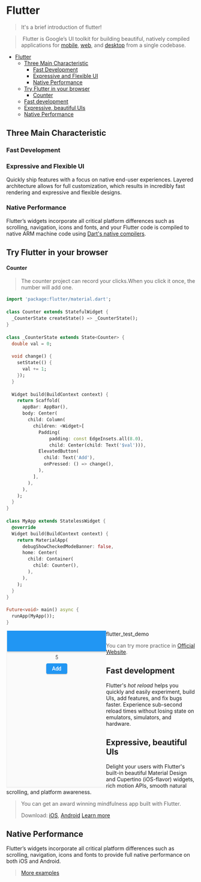 # Flutter

> It's a brief introduction of flutter!

> ​	Flutter is Google’s UI toolkit for building beautiful, natively compiled applications for [mobile](https://flutter.dev/docs), [web](https://flutter.dev/web), and [desktop](https://flutter.dev/desktop) from a single codebase.
- [Flutter](#flutter)
  - [Three Main Characteristic](#three-main-characteristic)
    - [Fast Development](#fast-development)
    - [Expressive and Flexible UI](#expressive-and-flexible-ui)
    - [Native Performance](#native-performance)
  - [Try Flutter in your browser](#try-flutter-in-your-browser)
      - [Counter](#counter)
  - [Fast development](#fast-development-1)
  - [Expressive, beautiful UIs](#expressive-beautiful-uis)
  - [Native Performance](#native-performance-1)

## Three Main Characteristic

### Fast Development


### Expressive and Flexible UI

Quickly ship features with a focus on native end-user experiences. Layered architecture allows for full customization, which results in incredibly fast rendering and expressive and flexible designs.

### Native Performance

Flutter’s widgets incorporate all critical platform differences such as scrolling, navigation, icons and fonts, and your Flutter code is compiled to native ARM machine code using [Dart's native compilers](https://dart.dev/platforms).

## Try Flutter in your browser

#### Counter

> The counter project can record your clicks.When you click it once, the number will add one.

```dart
import 'package:flutter/material.dart';

class Counter extends StatefulWidget {
  _CounterState createState() => _CounterState();
}

class _CounterState extends State<Counter> {
  double val = 0;

  void change() {
    setState(() {
      val += 1;
    });
  }

  Widget build(BuildContext context) {
    return Scaffold(
      appBar: AppBar(),
      body: Center(
        child: Column(
          children: <Widget>[
            Padding(
                padding: const EdgeInsets.all(8.0),
                child: Center(child: Text('$val'))),
            ElevatedButton(
              child: Text('Add'),
              onPressed: () => change(),
            ),
          ],
        ),
      ),
    );
  }
}

class MyApp extends StatelessWidget {
  @override
  Widget build(BuildContext context) {
    return MaterialApp(
      debugShowCheckedModeBanner: false,
      home: Center(
        child: Container(
          child: Counter(),
        ),
      ),
    );
  }
}

Future<void> main() async {
  runApp(MyApp());
}
```

<img src="../../assets/Lab1/flutter/flutter_test_demo.png" style="float:left">flutter_test_demo</img>

> You can try more practice in [Official Website](https://flutter.dev/codelabs).

## Fast development

Flutter's *hot reload* helps you quickly and easily experiment, build UIs, add features, and fix bugs faster. Experience sub-second reload times without losing state on emulators, simulators, and hardware.

## Expressive, beautiful UIs

Delight your users with Flutter's built-in beautiful Material Design and Cupertino (iOS-flavor) widgets, rich motion APIs, smooth natural scrolling, and platform awareness.

> You can get an award winning mindfulness app built with Flutter.
>
> Download: [iOS](https://itunes.apple.com/us/app/reflectly-mindfulness-journal/id1241229134), [Android](https://play.google.com/store/apps/details?id=com.reflectlyApp&e=-EnableAppDetailsPageRedesign)
> [Learn more](https://reflect.ly/)

## Native Performance

Flutter’s widgets incorporate all critical platform differences such as scrolling, navigation, icons and fonts to provide full native performance on both iOS and Android.

> [More examples](https://flutter.dev/showcase)